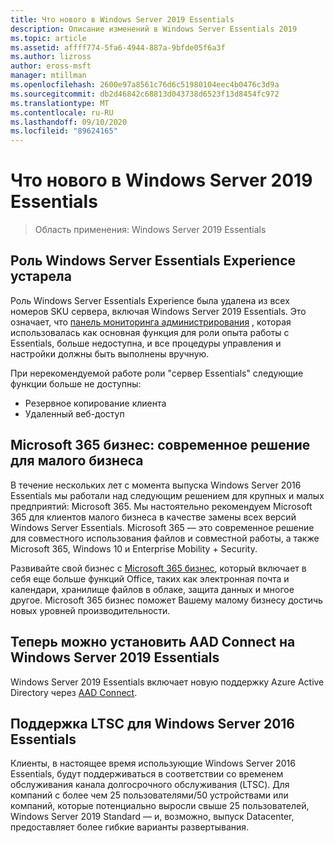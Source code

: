 ```yaml
---
title: Что нового в Windows Server 2019 Essentials
description: Описание изменений в Windows Server Essentials 2019
ms.topic: article
ms.assetid: affff774-5fa6-4944-887a-9bfde05f6a3f
ms.author: lizross
author: eross-msft
manager: mtillman
ms.openlocfilehash: 2600e97a8561c76d6c51980104eec4b0476c3d9a
ms.sourcegitcommit: db2d46842c68813d043738d6523f13d8454fc972
ms.translationtype: MT
ms.contentlocale: ru-RU
ms.lasthandoff: 09/10/2020
ms.locfileid: "89624165"
---
```

# <a name="whats-new-in-windows-server-2019-essentials"></a>Что нового в Windows Server 2019 Essentials

> Область применения: Windows Server 2019 Essentials

## <a name="windows-server-essentials-experience-role-has-been-deprecated"></a>Роль Windows Server Essentials Experience устарела

Роль Windows Server Essentials Experience была удалена из всех номеров SKU сервера, включая Windows Server 2019 Essentials. Это означает, что [панель мониторинга администрирования](../manage/overview-of-the-dashboard-in-windows-server-essentials.md) , которая использовалась как основная функция для роли опыта работы с Essentials, больше недоступна, и все процедуры управления и настройки должны быть выполнены вручную.

При нерекомендуемой работе роли "сервер Essentials" следующие функции больше не доступны:

-    Резервное копирование клиента
-    Удаленный веб-доступ

## <a name="microsoft-365-business-the-modern-small-business-solution"></a>Microsoft 365 бизнес: современное решение для малого бизнеса

В течение нескольких лет с момента выпуска Windows Server 2016 Essentials мы работали над следующим решением для крупных и малых предприятий: Microsoft 365. Мы настоятельно рекомендуем Microsoft 365 для клиентов малого бизнеса в качестве замены всех версий Windows Server Essentials. Microsoft 365 — это современное решение для совместного использования файлов и совместной работы, а также Microsoft 365, Windows 10 и Enterprise Mobility + Security.

Развивайте свой бизнес с [Microsoft 365 бизнес](https://www.microsoft.com/microsoft-365/business), который включает в себя еще больше функций Office, таких как электронная почта и календари, хранилище файлов в облаке, защита данных и многое другое. Microsoft 365 бизнес поможет Вашему малому бизнесу достичь новых уровней производительности.

## <a name="aad-connect-can-now-be-installed-on-windows-server-2019-essentials"></a>Теперь можно установить AAD Connect на Windows Server 2019 Essentials

Windows Server 2019 Essentials включает новую поддержку Azure Active Directory через [AAD Connect](/azure/active-directory/connect/active-directory-aadconnect-prerequisites).

## <a name="ltsc-support-for-windows-server-2016-essentials"></a>Поддержка LTSC для Windows Server 2016 Essentials

Клиенты, в настоящее время использующие Windows Server 2016 Essentials, будут поддерживаться в соответствии со временем обслуживания канала долгосрочного обслуживания (LTSC).
Для компаний с более чем 25 пользователями/50 устройствами или компаний, которые потенциально выросли свыше 25 пользователей, Windows Server 2019 Standard — и, возможно, выпуск Datacenter, предоставляет более гибкие варианты развертывания.